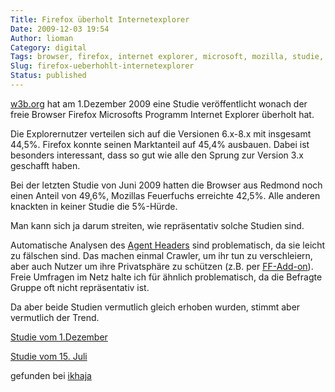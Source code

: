 ```yaml
---
Title: Firefox überholt Internetexplorer
Date: 2009-12-03 19:54
Author: lioman
Category: digital
Tags: browser, firefox, internet explorer, microsoft, mozilla, studie, umfragen
Slug: firefox-ueberhohlt-internetexplorer
Status: published
---
```


[w3b.org](http://w3b.org) hat am 1.Dezember 2009 eine Studie
veröffentlicht wonach der freie Browser Firefox Microsofts Programm
Internet Explorer überholt hat.

Die Explorernutzer verteilen sich auf die Versionen 6.x-8.x mit
insgesamt 44,5%. Firefox konnte seinen Marktanteil auf 45,4% ausbauen.
Dabei ist besonders interessant, dass so gut wie alle den Sprung zur
Version 3.x geschafft haben.

Bei der letzten Studie von Juni 2009 hatten die Browser aus Redmond noch
einen Anteil von 49,6%, Mozillas Feuerfuchs erreichte 42,5%. Alle
anderen knackten in keiner Studie die 5%-Hürde.

Man kann sich ja darum streiten, wie repräsentativ solche Studien sind.

Automatische Analysen des [Agent Headers](http://de.wikipedia.org/wiki/User%20Agent) sind
problematisch, da sie leicht zu fälschen sind. Das machen einmal
Crawler, um ihr tun zu verschleiern, aber auch Nutzer um ihre
Privatsphäre zu schützen (z.B. per
[FF-Add-on](https://addons.mozilla.org/de/firefox/addon/59)). Freie
Umfragen im Netz halte ich für ähnlich problematisch, da die Befragte
Gruppe oft nicht repräsentativ ist.

Da aber beide Studien vermutlich gleich erhoben wurden, stimmt aber
vermutlich der Trend.

[Studie vom 1.Dezember](http://www.w3b.org/technik/firefox-setzt-langjahriger-internet-explorer-dominanz-ein-ende.html)

[Studie vom 15. Juli](http://www.w3b.org/technik/browserwatch-firefox-enttrohnt-microsofts-internet-explorer.html)

gefunden bei
[ikhaja](http://ikhaya.ubuntuusers.de/2009/12/02/fierfox-3-meistgenutzter-browser-im-deutschsprachigen-web/)
